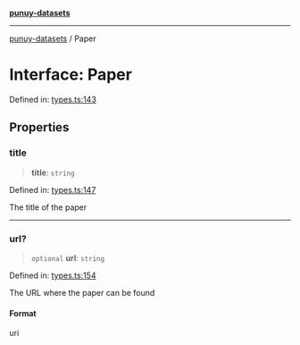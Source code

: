 [**punuy-datasets**](../README.md)

***

[punuy-datasets](../README.md) / Paper

# Interface: Paper

Defined in: [types.ts:143](https://github.com/andrefs/punuy-datasets/blob/a6ff77a13ea2a09a19c0850c23c5155c61e2a136/src/lib/types.ts#L143)

## Properties

### title

> **title**: `string`

Defined in: [types.ts:147](https://github.com/andrefs/punuy-datasets/blob/a6ff77a13ea2a09a19c0850c23c5155c61e2a136/src/lib/types.ts#L147)

The title of the paper

***

### url?

> `optional` **url**: `string`

Defined in: [types.ts:154](https://github.com/andrefs/punuy-datasets/blob/a6ff77a13ea2a09a19c0850c23c5155c61e2a136/src/lib/types.ts#L154)

The URL where the paper can be found

#### Format

uri
